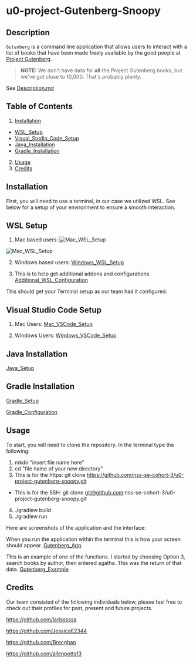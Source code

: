 # u0-project-Gutenberg-Snoopy

## Description

`Gutenberg` is a command line application that allows users to interact with a list of books that have been made freely available by the good people at [Project Gutenberg](https://www.gutenberg.org/).

> **NOTE:** We don't have data for **all** the Project Gutenberg books, but we've got close to 10,000. That's probably plenty.

See [Description.md](./DESCRIPTION.md)

## Table of Contents

1. [Installation](#installation)
-   [WSL_Setup](#wslsetup)
-   [Visual_Studio_Code_Setup](#vscodesetup)
-   [Java_Installation](#javasetup)
-   [Gradle_Installation](#gradleinstall)
2. [Usage](#usage)
3. [Credits](#credits)

## Installation <a name="installation"></a>

First, you will need to use a terminal, in our case we utilized WSL. See below for a setup of your environment to ensure a smooth interaction. 

## WSL Setup <a name="wslsetup"></a>

1. Mac based users:
![Mac_WSL_Setup](https://github.com/nss-se-cohort-3/u0-project-gutenberg-snoopy/commit/4c3ae386f5841329eb46f25480eb8aaac2d54710#commitcomment-107507209)
<img src=https://github.com/nss-se-cohort-3/u0-project-gutenberg-snoopy/commit/4c3ae386f5841329eb46f25480eb8aaac2d54710#commitcomment-107507209 alt=Mac_WSL_Setup title=Mac_WSL_Setup /> 

2. Windows based users:
[Windows_WSL_Setup](https://github.com/nss-se-cohort-3/u0-project-gutenberg-snoopy/commit/4c3ae386f5841329eb46f25480eb8aaac2d54710#commitcomment-107510093)

3. This is to help get additional addons and configurations 
[Additional_WSL_Configuration](https://github.com/nss-se-cohort-3/u0-project-gutenberg-snoopy/commit/4c3ae386f5841329eb46f25480eb8aaac2d54710#commitcomment-107510325)

This should get your Terminal setup as our team had it configured.

## Visual Studio Code Setup <a name="vscodesetup"></a>

1. Mac Users:
[Mac_VSCode_Setup](https://github.com/nss-se-cohort-3/u0-project-gutenberg-snoopy/commit/4c3ae386f5841329eb46f25480eb8aaac2d54710#commitcomment-107510889)

2. Windows Users: 
[Windows_VSCode_Setup](https://github.com/nss-se-cohort-3/u0-project-gutenberg-snoopy/commit/4c3ae386f5841329eb46f25480eb8aaac2d54710#commitcomment-107511187)

## Java Installation <a name="javasetup"></a>

[Java_Setup](https://github.com/nss-se-cohort-3/u0-project-gutenberg-snoopy/commit/4c3ae386f5841329eb46f25480eb8aaac2d54710#commitcomment-107511339)

## Gradle Installation <a name="gradleinstall"></a>

[Gradle_Setup](https://github.com/nss-se-cohort-3/u0-project-gutenberg-snoopy/commit/4c3ae386f5841329eb46f25480eb8aaac2d54710#commitcomment-107513011)

[Gradle_Configuration](https://github.com/nss-se-cohort-3/u0-project-gutenberg-snoopy/commit/4c3ae386f5841329eb46f25480eb8aaac2d54710#commitcomment-107513069)


## Usage <a name="usage"></a>

To start, you will need to clone the repository. In the terminal type the following:

1. mkdir "insert file name here"
2. cd "file name of your new directory"
3. This is for the https: git clone https://github.com/nss-se-cohort-3/u0-project-gutenberg-snoopy.git
-  This is for the SSH: git clone git@github.com:nss-se-cohort-3/u0-project-gutenberg-snoopy.git 
4. ./gradlew build
5. ./gradlew run

Here are screenshots of the application and the interface:

When you run the application within the terminal this is how your screen should appear. 
[Gutenberg_App](https://github.com/nss-se-cohort-3/u0-project-gutenberg-snoopy/commit/4c3ae386f5841329eb46f25480eb8aaac2d54710#commitcomment-107519224)

This is an example of one of the functions. I started by choosing Option 3, search books by author, then  entered agatha. This was the return of that data. 
[Gutenberg_Example](https://github.com/nss-se-cohort-3/u0-project-gutenberg-snoopy/commit/4c3ae386f5841329eb46f25480eb8aaac2d54710#commitcomment-107519597)


## Credits <a name="credits"></a>

Our team consisted of the following individuals below, please feel free to check out their profiles for past, present and future projects.

https://github.com/larisssssa

https://github.com/JessicaE2344

https://github.com/Brecghan

https://github.com/allenpotts13